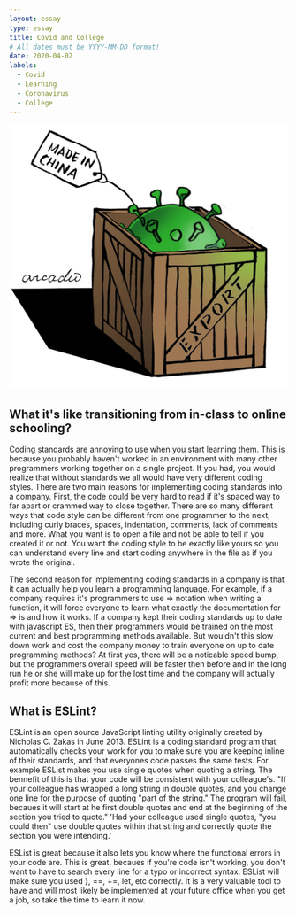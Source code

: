 ```yaml
---
layout: essay
type: essay
title: Covid and College
# All dates must be YYYY-MM-DD format!
date: 2020-04-02
labels:
  - Covid
  - Learning
  - Coronavirus
  - College
---
```


<img class="ui medium left circular floated image" src="../images/covid.jpg">

## What it's like transitioning from in-class to online schooling?
  Coding standards are annoying to use when you start learning them.  This is because you probably haven't worked in an environment with many other programmers working together on a single project.  If you had, you would realize that without standards we all would have very different coding styles.  There are two main reasons for implementing coding standards into a company.  First, the code could be very hard to read if it's spaced way to far apart or crammed way to close together.  There are so many different ways that code style can be different from one programmer to the next, including curly braces, spaces, indentation, comments, lack of comments and more.  What you want is to open a file and not be able to tell if you created it or not.  You want the coding style to be exactly like yours so you can understand every line and start coding anywhere in the file as if you wrote the original.
  
  The second reason for implementing coding standards in a company is that it can actually help you learn a programming language.  For example, if a company requires it's programmers to use => notation when writing a function, it will force everyone to learn what exactly the documentation for => is and how it works.  If a company kept their coding standards up to date with javascript ES, then their programmers would be trained on the most current and best programming methods available.  But wouldn't this slow down work and cost the company money to train everyone on up to date programming methods? At first yes, there will be a noticable speed bump, but the programmers overall speed will be faster then before and in the long run he or she will make up for the lost time and the company will actually profit more because of this.
  
 ## What is ESLint?
  ESLint is an open source JavaScript linting utility originally created by Nicholas C. Zakas in June 2013.  ESLint is a coding standard program that automatically checks your work for you to make sure you are keeping inline of their standards, and that everyones code passes the same tests.  For example ESList makes you use single quotes when quoting a string.  The bennefit of this is that your code will be consistent with your colleague's.  "If your colleague has wrapped a long string in double quotes, and you change one line for the purpose of quoting "part of the string." The program will fail, becaues it will start at he first double quotes and end at the beginning of the section you tried to quote."  'Had your colleague used single quotes, "you could then" use double quotes within that string and correctly quote the section you were intending.'
  
  ESList is great because it also lets you know where the functional errors in your code are.  This is great, becaues if you're code isn't working, you don't want to have to search every line for a typo or incorrect syntax.  ESList will make sure you used }, ==, +=, let, etc correctly.  It is a very valuable tool to have and will most likely be implemented at your future office when you get a job, so take the time to learn it now.
